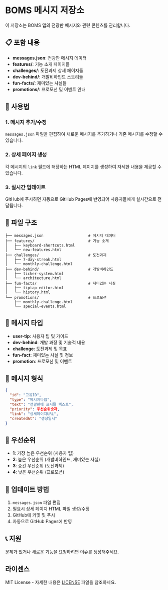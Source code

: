 # BOMS 메시지 저장소

이 저장소는 BOMS 앱의 전광판 메시지와 관련 콘텐츠를 관리합니다.

## 📋 포함 내용

- **messages.json**: 전광판 메시지 데이터
- **features/**: 기능 소개 페이지들
- **challenges/**: 도전과제 상세 페이지들
- **dev-behind/**: 개발비하인드 스토리들
- **fun-facts/**: 재미있는 사실들
- **promotions/**: 프로모션 및 이벤트 안내

## 🚀 사용법

### 1. 메시지 추가/수정
`messages.json` 파일을 편집하여 새로운 메시지를 추가하거나 기존 메시지를 수정할 수 있습니다.

### 2. 상세 페이지 생성
각 메시지의 `link` 필드에 해당하는 HTML 페이지를 생성하여 자세한 내용을 제공할 수 있습니다.

### 3. 실시간 업데이트
GitHub에 푸시하면 자동으로 GitHub Pages에 반영되어 사용자들에게 실시간으로 전달됩니다.

## 📁 파일 구조

```
├── messages.json                    # 메시지 데이터
├── features/                        # 기능 소개
│   ├── keyboard-shortcuts.html
│   └── new-features.html
├── challenges/                      # 도전과제
│   ├── 7-day-streak.html
│   └── monthly-challenge.html
├── dev-behind/                      # 개발비하인드
│   ├── ticker-system.html
│   └── architecture.html
├── fun-facts/                       # 재미있는 사실
│   ├── tiptap-editor.html
│   └── history.html
└── promotions/                      # 프로모션
    ├── monthly-challenge.html
    └── special-events.html
```

## 🔧 메시지 타입

- **user-tip**: 사용자 팁 및 가이드
- **dev-behind**: 개발 과정 및 기술적 내용
- **challenge**: 도전과제 및 목표
- **fun-fact**: 재미있는 사실 및 정보
- **promotion**: 프로모션 및 이벤트

## 📝 메시지 형식

```json
{
  "id": "고유ID",
  "type": "메시지타입",
  "text": "전광판에 표시될 텍스트",
  "priority": 우선순위숫자,
  "link": "상세페이지URL",
  "createdAt": "생성일시"
}
```

## 🎯 우선순위

- **1**: 가장 높은 우선순위 (사용자 팁)
- **2**: 높은 우선순위 (개발비하인드, 재미있는 사실)
- **3**: 중간 우선순위 (도전과제)
- **4**: 낮은 우선순위 (프로모션)

## 🔄 업데이트 방법

1. `messages.json` 파일 편집
2. 필요시 상세 페이지 HTML 파일 생성/수정
3. GitHub에 커밋 및 푸시
4. 자동으로 GitHub Pages에 반영

## 📞 지원

문제가 있거나 새로운 기능을 요청하려면 이슈를 생성해주세요.

## 라이센스

MIT License - 자세한 내용은 [LICENSE](LICENSE) 파일을 참조하세요.
